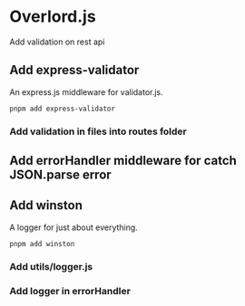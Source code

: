 # Overlord.js
Add validation on rest api

## Add express-validator
 An express.js middleware for validator.js. 
```
pnpm add express-validator
```

### Add validation in files into routes folder

## Add errorHandler middleware for catch JSON.parse error

## Add winston
A logger for just about everything.
```
pnpm add winston
```
### Add utils/logger.js
### Add logger in errorHandler
